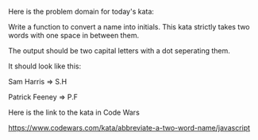 
Here is the problem domain for today's kata:

  Write a function to convert a name into initials. This kata strictly takes two words with one space in between them.

  The output should be two capital letters with a dot seperating them.

  It should look like this:

  Sam Harris => S.H

  Patrick Feeney => P.F

Here is the link to the kata in Code Wars

  https://www.codewars.com/kata/abbreviate-a-two-word-name/javascript
